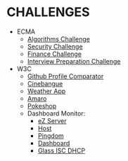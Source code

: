 # CHALLENGES

* ECMA
  * [Algorithms Challenge](ecma/algorithms/)
  * [Security Challenge](ecma/security/)
  * [Finance Challenge](ecma/financas/)
  * [Interview Preparation Challenge](ecma/interviewPreparationKit/)
* W3C
  * [Github Profile Comparator](w3c/github-profile-comparator/)
  * [Cinebangue](w3c/cinebangue/)
  * [Weather App](w3c/weather-app/)
  * [Amaro](w3c/amaro/)
  * [Pokeshop](w3c/pokeshop/)
  * Dashboard Monitor:
    * [eZ Server](w3c/ez-server-monitor/)
    * [Host](w3c/host-monitor/)
    * [Pingdom](w3c/pingdom-monitor/)
    * [Dashboard](w3c/dashboard-monitor/)
    * [Glass ISC DHCP](w3c/glass-isc-dhcp/)